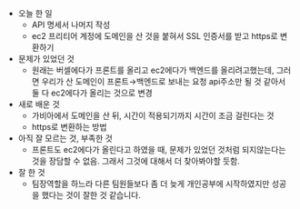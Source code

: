- 오늘 한 일
    - API 명세서 나머지 작성
    - ec2 프리티어 계정에 도메인을 산 것을 붙혀서 SSL 인증서를 받고 https로 변환하기
- 문제가 있었던 것
    - 원래는 버셀에다가 프론트를 올리고 ec2에다가 백엔드를 올리려고했는데, 그러면 우리가 산 도메인이 프론트→백엔드로 보내는 요청 api주소만 될 것 같아서 둘 다 ec2에다가 올리는 것으로 변경
- 새로 배운 것
    - 가비아에서 도메인을 산 뒤, 시간이 적용되기까지 시간이 조금 걸린다는 것
    - https로 변환하는 방법
- 아직 잘 모르는 것, 부족한 것
    - 프론트도 ec2에다가 올린다고 하였을 때, 문제가 있었던 것처럼 되지않는다는 것을 장담할 수 없음. 그래서 그것에 대해서 더 찾아봐야할 듯함.
- 잘 한 것
    - 팀장역할을 하느라 다른 팀원들보다 좀 더 늦게 개인공부에 시작하였지만 성공을 했다는 것이 잘한 것 같습니다.